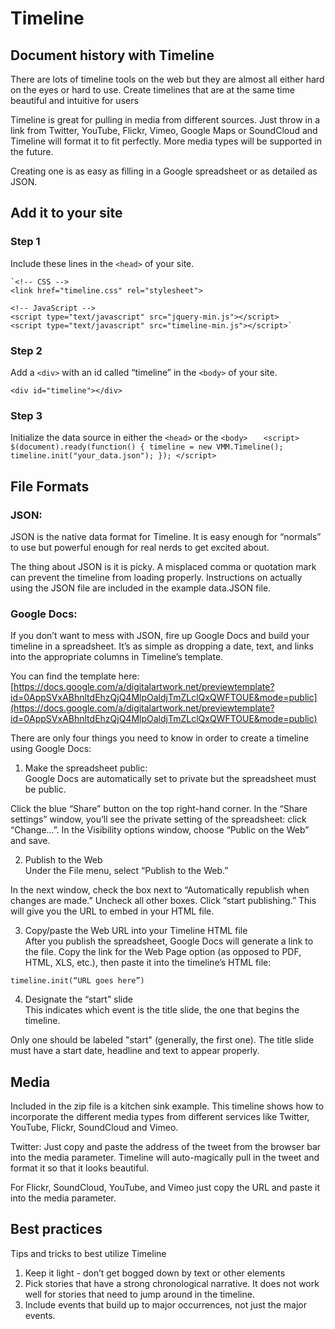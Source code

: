 # Timeline 
## Document history with Timeline

There are lots of timeline tools on the web but they are almost all either
hard on the eyes or hard to use. Create timelines that are at the same time
beautiful and intuitive for users

Timeline is great for pulling in media from different sources. Just throw in a
link from Twitter, YouTube, Flickr, Vimeo, Google Maps or SoundCloud and
Timeline will format it to fit perfectly. More media types will be supported
in the future.

Creating one is as easy as filling in a Google spreadsheet or as detailed as
JSON.

## Add it to your site

### Step 1

Include these lines in the `<head>` of your site.

	`<!-- CSS -->
	<link href="timeline.css" rel="stylesheet">

	<!-- JavaScript -->
	<script type="text/javascript" src="jquery-min.js"></script>
	<script type="text/javascript" src="timeline-min.js"></script>`

### Step 2

Add a `<div>` with an id called “timeline” in the `<body>` of your site.

`<div id="timeline"></div>`

### Step 3

Initialize the data source in either the `<head>` or the `<body>`
`	<script>
		$(document).ready(function() {
			timeline = new VMM.Timeline();
			timeline.init("your_data.json");
		});
	</script>`

## File Formats

### JSON:

JSON is the native data format for Timeline. It is easy enough for “normals”
to use but powerful enough for real nerds to get excited about.

The thing about JSON is it is picky. A misplaced comma or quotation mark can
prevent the timeline from loading properly. Instructions on actually using the
JSON file are included in the example data.JSON file.

### Google Docs:

If you don’t want to mess with JSON, fire up Google Docs and build your
timeline in a spreadsheet. It’s as simple as dropping a date, text, and links
into the appropriate columns in Timeline’s template.

You can find the template here: [https://docs.google.com/a/digitalartwork.net/previewtemplate?id=0AppSVxABhnltdEhzQjQ4MlpOaldjTmZLclQxQWFTOUE&mode=public](https://docs.google.com/a/digitalartwork.net/previewtemplate?id=0AppSVxABhnltdEhzQjQ4MlpOaldjTmZLclQxQWFTOUE&mode=public)

There are only four things you need to know in order to create a timeline
using Google Docs:

  1. Make the spreadsheet public:   
Google Docs are automatically set to private but the spreadsheet must be
public.

  
Click the blue “Share” button on the top right-hand corner. In the “Share
settings” window, you’ll see the private setting of the spreadsheet: click
“Change...”. In the Visibility options window, choose “Public on the Web” and
save.

  2. Publish to the Web  
Under the File menu, select “Publish to the Web.”

  
In the next window, check the box next to “Automatically republish when
changes are made.” Uncheck all other boxes. Click “start publishing.” This
will give you the URL to embed in your HTML file.

  3. Copy/paste the Web URL into your Timeline HTML file  
After you publish the spreadsheet, Google Docs will generate a link to the
file. Copy the link for the Web Page option (as opposed to PDF, HTML, XLS,
etc.), then paste it into the timeline’s HTML file:

  
`timeline.init(“URL goes here”)`

  4. Designate the “start” slide  
This indicates which event is the title slide, the one that begins the
timeline.

  
Only one should be labeled "start" (generally, the first one). The title slide
must have a start date, headline and text to appear properly.

## Media

Included in the zip file is a kitchen sink example. This timeline shows how to
incorporate the different media types from different services like Twitter,
YouTube, Flickr, SoundCloud and Vimeo.

Twitter: Just copy and paste the address of the tweet from the browser bar
into the media parameter. Timeline will auto-magically pull in the tweet and
format it so that it looks beautiful.

For Flickr, SoundCloud, YouTube, and Vimeo just copy the URL and paste it into
the media parameter.

## Best practices

Tips and tricks to best utilize Timeline

  1. Keep it light - don’t get bogged down by text or other elements
  2. Pick stories that have a strong chronological narrative. It does not work well for stories that need to jump around in the timeline.
  3. Include events that build up to major occurrences, not just the major events.
